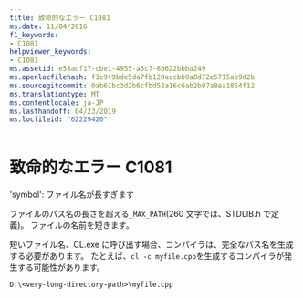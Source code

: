 ```yaml
---
title: 致命的なエラー C1081
ms.date: 11/04/2016
f1_keywords:
- C1081
helpviewer_keywords:
- C1081
ms.assetid: e58adf17-cbe1-4955-a5c7-80622bbba249
ms.openlocfilehash: f3c9f9bde5da7fb120accbb9a8d72e5715ab9d2b
ms.sourcegitcommit: 0ab61bc3d2b6cfbd52a16c6ab2b97a8ea1864f12
ms.translationtype: MT
ms.contentlocale: ja-JP
ms.lasthandoff: 04/23/2019
ms.locfileid: "62229420"
---
```

# <a name="fatal-error-c1081"></a>致命的なエラー C1081

'symbol': ファイル名が長すぎます

ファイルのパス名の長さを超える`_MAX_PATH`(260 文字では、STDLIB.h で定義)。 ファイルの名前を短きます。

短いファイル名、CL.exe に呼び出す場合、コンパイラは、完全なパス名を生成する必要があります。 たとえば、`cl -c myfile.cpp`を生成するコンパイラが発生する可能性があります。

```
D:\<very-long-directory-path>\myfile.cpp
```